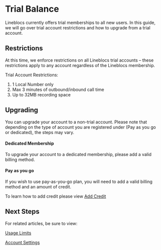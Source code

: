 # Trial Balance

Lineblocs currently offers trial memberships to all new users. In this guide, we will go over trial account restrictions and how to upgrade from a trial account.

## Restrictions

At this time, we enforce restrictions on all Lineblocs trial accounts – these restrictions apply to any account regardless of the Lineblocs membership.

Trial Account Restrictions:

1. 1 Local Number only
2. Max 3 minutes of outbound/inbound call time
3. Up to 32MB recording space

## Upgrading

You can upgrade your account to a non-trial account. Please note that depending on the type of account you are registered under (Pay as you go or dedicated), the steps may vary.

#### Dedicated Membership

To upgrade your account to a dedicated membership, please add a valid billing method.

#### Pay as you go

If you wish to use pay-as-you-go plan, you will need to add a valid billing method and an amount of credit. 

To learn how to add credit please view [Add Credit](https:///lineblocs.com/resources/billing-and-pricing/add-credit)

## Next Steps

For related articles, be sure to view:

[Usage Limits](https://lineblocs.com/resources/other-topics/usage-limits)

[Account Settings](https://lineblocs.com/resources/other-topics/account-settings)